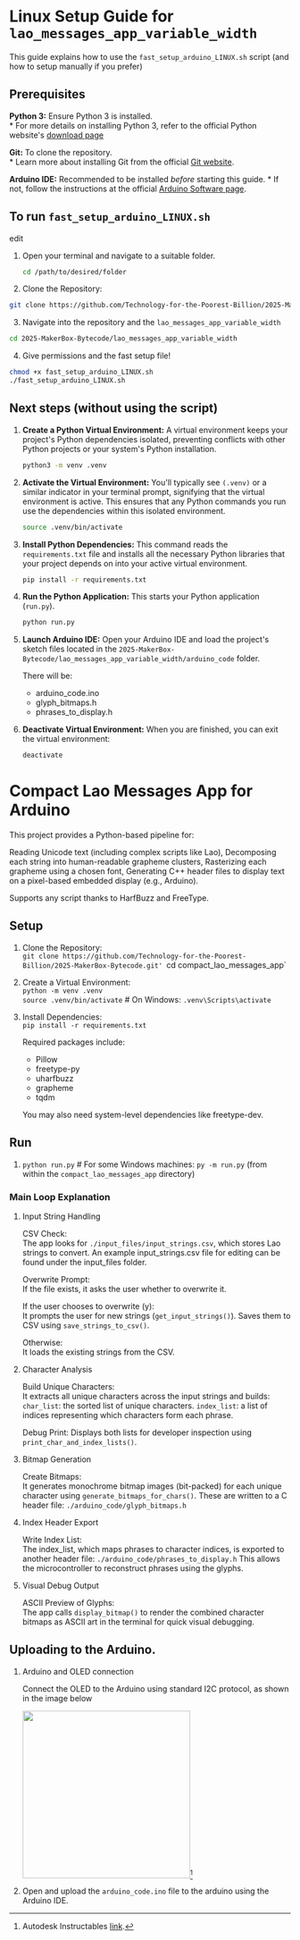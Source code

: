 # Linux Setup Guide for `lao_messages_app_variable_width`

This guide explains how to use the `fast_setup_arduino_LINUX.sh` script (and how to setup manually if you prefer)

## Prerequisites

**Python 3:** Ensure Python 3 is installed.  
    * For more details on installing Python 3, refer to the official Python website's [download page](https://www.python.org/downloads/linux/)

**Git:** To clone the repository.  
    * Learn more about installing Git from the official [Git website](https://git-scm.com/book/en/v2/Getting-Started-Installing-Git).

**Arduino IDE:** Recommended to be installed *before* starting this guide.
    * If not, follow the instructions at the official [Arduino Software page](https://www.arduino.cc/en/software).

## To run `fast_setup_arduino_LINUX.sh`
edit
1. Open your terminal and navigate to a suitable folder.  

    ```bash
    cd /path/to/desired/folder
    ```

2. Clone the Repository:  

```bash
git clone https://github.com/Technology-for-the-Poorest-Billion/2025-MakerBox-Bytecode.git
```

3. Navigate into the repository and the `lao_messages_app_variable_width`

```bash
cd 2025-MakerBox-Bytecode/lao_messages_app_variable_width
```

4. Give permissions and the fast setup file!

```bash
chmod +x fast_setup_arduino_LINUX.sh
./fast_setup_arduino_LINUX.sh
```

## Next steps (without using the script)

1.  **Create a Python Virtual Environment:**
    A virtual environment keeps your project's Python dependencies isolated, preventing conflicts with other Python projects or your system's Python installation.

    ```bash
    python3 -m venv .venv
    ```

2.  **Activate the Virtual Environment:**
    You'll typically see `(.venv)` or a similar indicator in your terminal prompt, signifying that the virtual environment is active. This ensures that any Python commands you run use the dependencies within this isolated environment.

    ```bash
    source .venv/bin/activate
    ```

3.  **Install Python Dependencies:**
    This command reads the `requirements.txt` file and installs all the necessary Python libraries that your project depends on into your active virtual environment.

    ```bash
    pip install -r requirements.txt
    ```

4.  **Run the Python Application:**
    This starts your Python application (`run.py`).

    ```bash
    python run.py
    ```

5.  **Launch Arduino IDE:**
    Open your Arduino IDE and load the project's sketch files located in the `2025-MakerBox-Bytecode/lao_messages_app_variable_width/arduino_code` folder.  

    There will be: 
    * arduino_code.ino
    * glyph_bitmaps.h
    * phrases_to_display.h

6.  **Deactivate Virtual Environment:**
    When you are finished, you can exit the virtual environment:

    ```bash
    deactivate
    ```
















# Compact Lao Messages App for Arduino

This project provides a Python-based pipeline for:

Reading Unicode text (including complex scripts like Lao),
Decomposing each string into human-readable grapheme clusters,
Rasterizing each grapheme using a chosen font,
Generating C++ header files to display text on a pixel-based embedded display (e.g., Arduino).

Supports any script thanks to HarfBuzz and FreeType.

## Setup

1. Clone the Repository:  
`git clone https://github.com/Technology-for-the-Poorest-Billion/2025-MakerBox-Bytecode.git'
`cd compact_lao_messages_app`  
2. Create a Virtual Environment:  
`python -m venv .venv`  
`source .venv/bin/activate`   # On Windows: `.venv\Scripts\activate`
3. Install Dependencies:  
`pip install -r requirements.txt`  

    Required packages include:
    * Pillow
    * freetype-py
    * uharfbuzz
    * grapheme
    * tqdm

    You may also need system-level dependencies like freetype-dev.

## Run

1. `python run.py` # For some Windows machines: `py -m run.py` (from within the `compact_lao_messages_app` directory)

### Main Loop Explanation

1.  Input String Handling

    CSV Check:  
    The app looks for `./input_files/input_strings.csv`, which stores Lao strings to convert. An example input_strings.csv file for editing can be found under the input_files folder.

    Overwrite Prompt:  
    If the file exists, it asks the user whether to overwrite it.
    
    If the user chooses to overwrite (y):  
    It prompts the user for new strings (`get_input_strings()`).
    Saves them to CSV using `save_strings_to_csv()`.

    Otherwise:  
    It loads the existing strings from the CSV.

3.  Character Analysis

    Build Unique Characters:  
    It extracts all unique characters across the input strings and builds:
    `char_list`: the sorted list of unique characters.
    `index_list`: a list of indices representing which characters form each phrase.

     Debug Print:
    Displays both lists for developer inspection using `print_char_and_index_lists()`.

4.  Bitmap Generation

    Create Bitmaps:  
    It generates monochrome bitmap images (bit-packed) for each unique character using `generate_bitmaps_for_chars()`.
    These are written to a C header file: `./arduino_code/glyph_bitmaps.h`

5.  Index Header Export

    Write Index List:  
    The index_list, which maps phrases to character indices, is exported to another header file:
    `./arduino_code/phrases_to_display.h`
    This allows the microcontroller to reconstruct phrases using the glyphs.

6.  Visual Debug Output

    ASCII Preview of Glyphs:  
    The app calls `display_bitmap()` to render the combined character bitmaps as ASCII art in the terminal for quick visual debugging.

## Uploading to the Arduino. 

1.  Arduino and OLED connection

    Connect the OLED to the Arduino using standard I2C protocol, as shown in the image below


    <img src="https://github.com/user-attachments/assets/4d621d55-6ca1-4c4c-ba90-db2016acd8e0" width="300">[^1]

3. Open and upload the `arduino_code.ino` file to the arduino using the Arduino IDE.


[^1]: Autodesk Instructables [link](https://www.instructables.com/OLED-I2C-DISPLAY-WITH-ARDUINO-Tutorial/).
